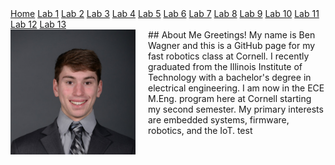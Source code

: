 <!-- # ECE 5960 -->
<div class="topnav">
  <a class="active" href="/">Home</a>
  <a href="/lab1">Lab 1</a>
  <a href="/lab1">Lab 2</a>
  <a href="/lab1">Lab 3</a>
  <a href="/lab1">Lab 4</a>
  <a href="/lab1">Lab 5</a>
  <a href="/lab1">Lab 6</a>
  <a href="/lab1">Lab 7</a>
  <a href="/lab1">Lab 8</a>
  <a href="/lab1">Lab 9</a>
  <a href="/lab1">Lab 10</a>
  <a href="/lab1">Lab 11</a>
  <a href="/lab1">Lab 12</a>
  <a href="/lab1">Lab 13</a>
</div>
## About Me
<img src="https://raw.githubusercontent.com/bwagner2-git/ECE5960/main/headshot.jpeg" height="200" ALIGN="left" style="padding-right:20px"/>
Greetings! My name is Ben Wagner and this is a GitHub page for my fast robotics class at Cornell. I recently graduated from the Illinois Institute of Technology with a bachelor's degree in electrical engineering. I am now in the ECE M.Eng. program here at Cornell starting my second semester. My primary interests are embedded systems, firmware, robotics, and the IoT. test




 
